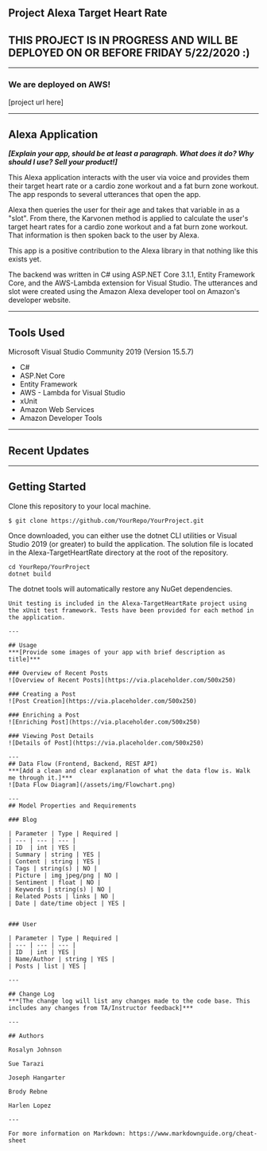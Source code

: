 ## Project Alexa Target Heart Rate 

## THIS PROJECT IS IN PROGRESS AND WILL BE DEPLOYED ON OR BEFORE FRIDAY 5/22/2020 :) 
---
### We are deployed on AWS!

[project url here]

---
## Alexa Application

***[Explain your app, should be at least a paragraph. What does it do? Why should I use? Sell your product!]***

This Alexa application interacts with the user via voice and provides them their target heart rate or a cardio zone workout and a fat burn zone workout. The app responds to several utterances that open the app.

Alexa then queries the user for their age and takes that variable in as a "slot". From there, the Karvonen method is applied to calculate the user's target heart rates for a cardio zone workout and a fat burn zone workout. That information is then spoken back to the user by Alexa.

This app is a positive contribution to the Alexa library in that nothing like this exists yet.

The backend was written in C# using ASP.NET Core 3.1.1, Entity Framework Core, and the AWS-Lambda extension for Visual Studio. The utterances and slot were created using the Amazon Alexa developer tool on Amazon's developer website.

---

## Tools Used
Microsoft Visual Studio Community 2019 (Version 15.5.7)

- C#
- ASP.Net Core
- Entity Framework
- AWS - Lambda for Visual Studio
- xUnit
- Amazon Web Services
- Amazon Developer Tools


---

## Recent Updates



---

## Getting Started

Clone this repository to your local machine.

```
$ git clone https://github.com/YourRepo/YourProject.git
```
Once downloaded, you can either use the dotnet CLI utilities or Visual Studio 2019 (or greater) to build the application. The solution file is located in the Alexa-TargetHeartRate directory at the root of the repository.
```
cd YourRepo/YourProject
dotnet build
```
The dotnet tools will automatically restore any NuGet dependencies. 

```
Unit testing is included in the Alexa-TargetHeartRate project using the xUnit test framework. Tests have been provided for each method in the application.

---

## Usage
***[Provide some images of your app with brief description as title]***

### Overview of Recent Posts
![Overview of Recent Posts](https://via.placeholder.com/500x250)

### Creating a Post
![Post Creation](https://via.placeholder.com/500x250)

### Enriching a Post
![Enriching Post](https://via.placeholder.com/500x250)

### Viewing Post Details
![Details of Post](https://via.placeholder.com/500x250)

---
## Data Flow (Frontend, Backend, REST API)
***[Add a clean and clear explanation of what the data flow is. Walk me through it.]***
![Data Flow Diagram](/assets/img/Flowchart.png)

---
## Model Properties and Requirements

### Blog

| Parameter | Type | Required |
| --- | --- | --- |
| ID  | int | YES |
| Summary | string | YES |
| Content | string | YES |
| Tags | string(s) | NO |
| Picture | img jpeg/png | NO |
| Sentiment | float | NO |
| Keywords | string(s) | NO |
| Related Posts | links | NO |
| Date | date/time object | YES |


### User

| Parameter | Type | Required |
| --- | --- | --- |
| ID  | int | YES |
| Name/Author | string | YES |
| Posts | list | YES |

---

## Change Log
***[The change log will list any changes made to the code base. This includes any changes from TA/Instructor feedback]***  

---

## Authors

Rosalyn Johnson

Sue Tarazi

Joseph Hangarter

Brody Rebne

Harlen Lopez

---

For more information on Markdown: https://www.markdownguide.org/cheat-sheet
